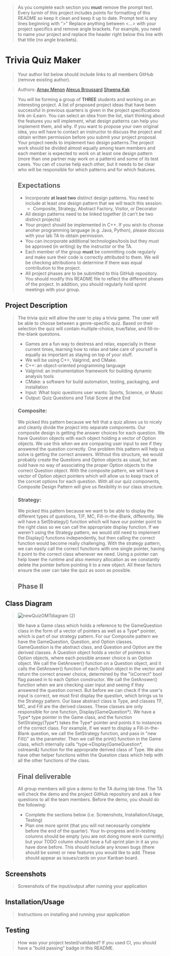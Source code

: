 > As you complete each section you **must** remove the prompt text. Every *turnin* of this project includes points for formatting of this README so keep it clean and keep it up to date. 
 > Prompt text is any lines beginning with "\>"
 > Replace anything between \<...\> with your project specifics and remove angle brackets. For example, you need to name your project and replace the header right below this line with that title (no angle brackets). 
# Trivia Quiz Maker
 > Your author list below should include links to all members GitHub (remove existing author).
 
 > Authors: [Arnav Menon](https://github.com/Arnav-Menon) [Alexus Broussard](https://github.com/alexthelionnnn) [Shwena Kak](https://github.com/shwenakak)
 
 > You will be forming a group of **THREE** students and working on an interesting project. A list of proposed project ideas that have been successful in previous quarters is given in the project specifications link on iLearn. You can select an idea from the list, start thinking about the features you will implement, what design patterns can help you implement them, and why. If you want to propose your own original idea, you will have to contact an instructor to discuss the project and obtain written permission before you submit your project proposal. Your project needs to implement two design patterns.The project work should be divided almost equally among team members and each member is expected to work on at least one design pattern (more than one partner may work on a pattern) and some of its test cases. You can of course help each other, but it needs to be clear who will be responsible for which patterns and for which features.
 
 > ## Expectations
 > * Incorporate **at least two** distinct design patterns. You need to include at least *one* design pattern that we will teach this session:
 >   * Composite, Strategy, Abstract Factory, Visitor, or Decorator
 > * All design patterns need to be linked together (it can't be two distinct projects)
 > * Your project should be implemented in C++. If you wish to choose anoher programming language (e.g. Java, Python), please discuss with your lab TA to obtain permission.
 > * You can incorporate additional technologies/tools but they must be approved (in writing) by the instructor or the TA.
 > * Each member of the group **must** be committing code regularly and make sure their code is correctly attributed to them. We will be checking attributions to determine if there was equal contribution to the project.
> * All project phases are to be submitted to this GitHub repository. You should modify this README file to reflect the different phases of the project. In addition, you should regularly hold sprint meetings with your group.

## Project Description
 > The trivia quiz will allow the user to play a trivia game. The user will be able to choose between a genre-specific quiz. Based on their selection the quiz will contain multiple-choice, true/false, and fill-in-the-blank questions.
 > * Games are a fun way to destress and relax, especially in these current times, learning how to relax and take care of yourself is equally as important as staying on top of your stuff.
 > * We will be using C++, Valgrind, and CMake.
 > * C++: an object-oriented programming language 
 > * Valgrind: an instrumentation framework for building dynamic analysis tools
 > * CMake: a software for build automation, testing, packaging, and installation
 > * Input: What topic questions user wants: Sports, Science, or Music
 > * Output: Quiz Questions and Total Score at the End
 
> ### Composite: 
> We picked this pattern because we felt that a quiz allows us to nicely and cleanly divide the project into separate components. Our composite design is getting the answer choices for each question. We have Question objects with each object holding a vector of Option objects. We use this when we are comparing user input to see if they answered the question correctly. One problem this pattern will help us solve is getting the correct answers. Without this structure, we would probably create the Questions and Option objects as usual, but we ould have no way of associating the proper Option objects to the correct Question object. With the composite pattern, we will have a vector of Option object pointers which will allow us to keep track of the corrcet options for each question. With all our quiz components, Composite Design Pattern will give us flexibility in our class structure.

> ### Strategy: 
> We picked this pattern because we want to be able to display the different types of questions, T/F, MC, Fill-in-the-Blank, differently. We will have a SetStrategy() function which will have our pointer point to the right class so we can call the appropriate display function. If we weren't using the Strategy pattern, we would still need to implement the Display() functions independently, but then calling the correct function would become really challenging. With the strategy pattern, we can easily call the correct functions with one single pointer, having it point to the correct class whenever we need. Using a pointer can help lower the runtime and also memory allocation as we constantly delete the pointer before pointing it to a new object. All these factors ensure the user can take the quiz as soon as possible.

 > ## Phase II
## Class Diagram
 > ![newQuizOMTdiagram (2)](https://user-images.githubusercontent.com/70414572/120258696-618c8e00-c247-11eb-93ac-1db37513125b.png)
 
 > We have a Game class which holds a reference to the GameQuestion class in the form of a vector of pointers as well as a Type* pointer, which is part of our strategy pattern. For our Composite pattern we have the GameQuestion, Question, and Option classes. GameQuestion is the abstract class, and Question and Option are the derived classes. A Question object holds a vector of pointers to Option objects, where each possible answer choice is an Option object. We call the GetAnswer() function on a Question object, and it calls the GetAnswer() function of each Option object in the vector and return the correct answer choice, determined by the "isCorrect" bool flag passed in to each Option constructor. We call the GetAnswer() function when we are checking user input and seeing if they answered the question correct. But before we can check if the user's input is correct, we must first display the question, which brings us to the Strategy pattern. Our base abstract class is Type, and classes TF, MC, and Fill are the derived classes. These classes are only responsible for one function, Display(GameQuestion*). We have a Type* type pointer in the Game class, and the function SetStrategy(Type*) takes the Type* pointer and points it to instances of the correct class. For example, if we want to display a Fill-in-the-Blank question, we call the SetStrategy function, and pass in "new Fill()" as the parameter. Then we call the print() function in the Game class, which internally calls "type->Display(GameQuestion*, ostream&) function for the appropraite derived class of Type. We also have other helper functions within the Question class which help with all the other functions of the class. 

 > ## Final deliverable
 > All group members will give a demo to the TA during lab time. The TA will check the demo and the project GitHub repository and ask a few questions to all the team members. 
 > Before the demo, you should do the following:
 > * Complete the sections below (i.e. Screenshots, Installation/Usage, Testing)
 > * Plan one more sprint (that you will not necessarily complete before the end of the quarter). Your In-progress and In-testing columns should be empty (you are not doing more work currently) but your TODO column should have a full sprint plan in it as you have done before. This should include any known bugs (there should be some) or new features you would like to add. These should appear as issues/cards on your Kanban board. 
 
 ## Screenshots
 > Screenshots of the input/output after running your application
 ## Installation/Usage
 > Instructions on installing and running your application
 ## Testing
 > How was your project tested/validated? If you used CI, you should have a "build passing" badge in this README.
 
